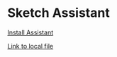 # Sketch Assistant

<a href="sketch://install-assistant?https://sketch-hq.github.io/sketch-assistant-internal/sketch-assistant-internal-latest.tgz">Install Assistant</a>

<a href="sketch-assistant-internal-latest.tgz">Link to local file</a>

<style>
  /* hide GitHub's automatic header */
  div.container-lg h1:not([id]) {
    display: none;
  }
</style>